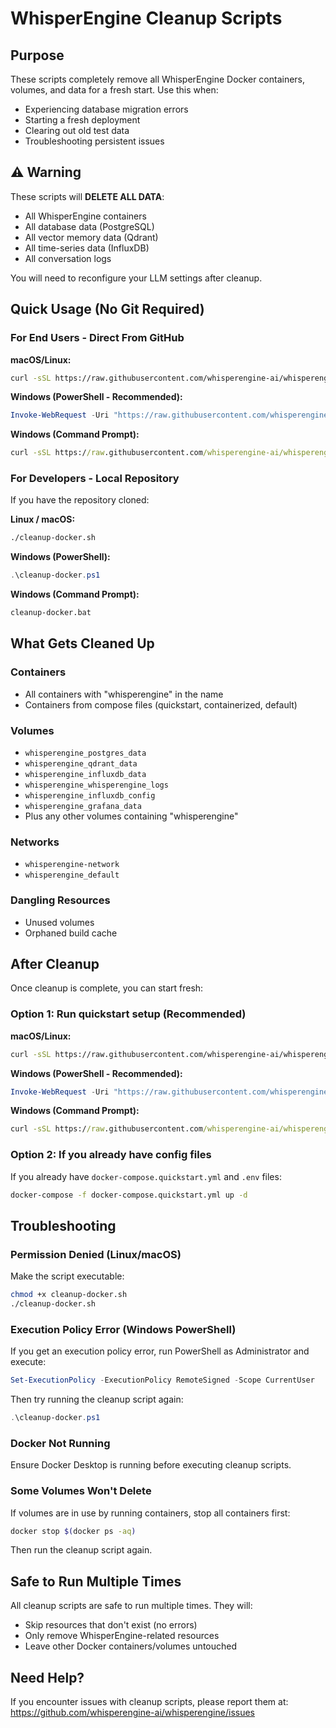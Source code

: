 # WhisperEngine Cleanup Scripts

## Purpose
These scripts completely remove all WhisperEngine Docker containers, volumes, and data for a fresh start. Use this when:
- Experiencing database migration errors
- Starting a fresh deployment
- Clearing out old test data
- Troubleshooting persistent issues

## ⚠️ Warning
These scripts will **DELETE ALL DATA**:
- All WhisperEngine containers
- All database data (PostgreSQL)
- All vector memory data (Qdrant)
- All time-series data (InfluxDB)
- All conversation logs

You will need to reconfigure your LLM settings after cleanup.

## Quick Usage (No Git Required)

### For End Users - Direct From GitHub

**macOS/Linux:**
```bash
curl -sSL https://raw.githubusercontent.com/whisperengine-ai/whisperengine/main/cleanup-docker.sh | bash
```

**Windows (PowerShell - Recommended):**
```powershell
Invoke-WebRequest -Uri "https://raw.githubusercontent.com/whisperengine-ai/whisperengine/main/cleanup-docker.ps1" -OutFile "cleanup.ps1"; .\cleanup.ps1
```

**Windows (Command Prompt):**
```cmd
curl -sSL https://raw.githubusercontent.com/whisperengine-ai/whisperengine/main/cleanup-docker.bat -o cleanup.bat && cleanup.bat
```

### For Developers - Local Repository

If you have the repository cloned:

**Linux / macOS:**
```bash
./cleanup-docker.sh
```

**Windows (PowerShell):**
```powershell
.\cleanup-docker.ps1
```

**Windows (Command Prompt):**
```cmd
cleanup-docker.bat
```

## What Gets Cleaned Up

### Containers
- All containers with "whisperengine" in the name
- Containers from compose files (quickstart, containerized, default)

### Volumes
- `whisperengine_postgres_data`
- `whisperengine_qdrant_data`
- `whisperengine_influxdb_data`
- `whisperengine_whisperengine_logs`
- `whisperengine_influxdb_config`
- `whisperengine_grafana_data`
- Plus any other volumes containing "whisperengine"

### Networks
- `whisperengine-network`
- `whisperengine_default`

### Dangling Resources
- Unused volumes
- Orphaned build cache

## After Cleanup

Once cleanup is complete, you can start fresh:

### Option 1: Run quickstart setup (Recommended)

**macOS/Linux:**
```bash
curl -sSL https://raw.githubusercontent.com/whisperengine-ai/whisperengine/main/setup-containerized.sh | bash
```

**Windows (PowerShell - Recommended):**
```powershell
Invoke-WebRequest -Uri "https://raw.githubusercontent.com/whisperengine-ai/whisperengine/main/setup-containerized.ps1" -OutFile "setup.ps1"; .\setup.ps1
```

**Windows (Command Prompt):**
```cmd
curl -sSL https://raw.githubusercontent.com/whisperengine-ai/whisperengine/main/setup-containerized.bat -o setup.bat && setup.bat
```

### Option 2: If you already have config files

If you already have `docker-compose.quickstart.yml` and `.env` files:
```bash
docker-compose -f docker-compose.quickstart.yml up -d
```

## Troubleshooting

### Permission Denied (Linux/macOS)
Make the script executable:
```bash
chmod +x cleanup-docker.sh
./cleanup-docker.sh
```

### Execution Policy Error (Windows PowerShell)
If you get an execution policy error, run PowerShell as Administrator and execute:
```powershell
Set-ExecutionPolicy -ExecutionPolicy RemoteSigned -Scope CurrentUser
```

Then try running the cleanup script again:
```powershell
.\cleanup-docker.ps1
```

### Docker Not Running
Ensure Docker Desktop is running before executing cleanup scripts.

### Some Volumes Won't Delete
If volumes are in use by running containers, stop all containers first:
```bash
docker stop $(docker ps -aq)
```

Then run the cleanup script again.

## Safe to Run Multiple Times
All cleanup scripts are safe to run multiple times. They will:
- Skip resources that don't exist (no errors)
- Only remove WhisperEngine-related resources
- Leave other Docker containers/volumes untouched

## Need Help?
If you encounter issues with cleanup scripts, please report them at:
https://github.com/whisperengine-ai/whisperengine/issues
